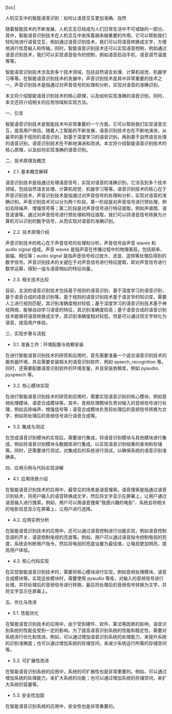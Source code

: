 
[toc]                    
                
                
人机交互中的智能语音识别：如何让语音交互更加准确、自然

随着智能技术的不断发展，人机交互已经成为人们日常生活中不可或缺的一部分。其中，智能语音识别技术在人机交互中发挥着越来越重要的作用。它可以帮助我们轻松地进行语音交互，例如通过语音识别技术，我们可以将语音转换成文字，方便地进行信息输入和传输。同时，智能语音识别技术还可以实现语音控制，例如通过语音识别技术，我们可以实现语音指令的控制，例如语音启动手机、语音调节温度等等。

智能语音识别技术涉及到多个技术领域，包括自然语言处理、计算机视觉、机器学习等等。在智能语音识别技术的发展中，声音识别技术是其中非常重要的技术之一。声音识别技术是指通过对声音信号的处理和分析，实现对语音的准确识别。

本文将介绍智能语音识别技术的核心原理，以及如何实现准确的语音识别。同时，本文还将介绍相关的应用领域和实现方法。

一、引言

智能语音识别技术是智能技术中非常重要的一个方面，它可以帮助我们实现语音交互，提高用户体验。随着人工智能的不断发展，语音识别技术也在不断地演进，从最早的基于规则的语音识别，到基于深度学习的语音识别，再到基于自然语言处理的语音识别，语音识别技术在不断地演进和改进。本文将介绍智能语音识别技术的核心原理，以及如何实现准确的语音识别。

二、技术原理及概念

- 2.1. 基本概念解释

语音识别技术是指通过处理语音信号，实现对语音的准确识别。它涉及到多个技术领域，包括自然语言处理、计算机视觉、机器学习等等。语音识别技术的核心在于声音识别技术，声音识别技术是指通过对声音信号的处理和分析，实现对语音的准确识别。声音识别技术可以分为两个阶段，第一阶段是对声音信号进行预处理，例如去除噪声、增强信号等；第二阶段是对声音信号进行特征提取，例如声谱图、语音波谱等。通过对声音信号进行预处理和特征提取，我们可以将语音信号转换为计算机可以识别的数字信号，从而实现对语音的准确识别。

- 2.2. 技术原理介绍

声音识别技术的核心在于声音信号的处理和分析。声音信号由声音 waves 和 audio signal 组成。声音 waves 是指声音在传播过程中的物理表现，包括频率、振幅、相位等；audio signal 是指声音信号经过放大、滤波、混频等处理后得到的数字信号。声音识别技术的关键在于对声音信号进行特征提取，即对声音信号进行数学运算，得到一组与语音相似的特征向量。

- 2.3. 相关技术比较

目前，主流的语音识别技术包括基于规则的语音识别、基于深度学习的语音识别、基于语音合成的语音识别等。基于规则的语音识别技术基于语言学的知识库，需要人工进行规则匹配，其识别准确度相对较低；基于深度学习的语音识别技术基于神经网络，能够自动学习语音的特征，其识别准确度较高；基于语音合成的语音识别技术能够将语音转换成文字，其识别准确度相对较低，但是可以通过将文字转化为语音，提高用户体验。

三、实现步骤与流程

- 3.1. 准备工作：环境配置与依赖安装

在进行智能语音识别技术的研究和应用时，首先需要准备一个适合语音识别技术的服务器环境，并且需要安装相关的语音识别软件，例如 speech\_recognition 等。同时，还需要配置语音识别软件的环境变量，并且安装依赖库，例如 pyaudio、pyspeech 等。

- 3.2. 核心模块实现

在进行智能语音识别技术的研究和应用时，需要实现语音识别的核心模块，例如音频处理模块、语音合成模块等。其中，音频处理模块负责对输入的音频信号进行处理，例如去除噪声、增强信号等；语音合成模块负责将处理后的音频信号转换为文字，例如将处理后的音频信号进行语音合成等。

- 3.3. 集成与测试

在完成语音识别模块的实现后，需要进行集成，将语音识别模块与其他模块进行集成，例如将语音识别模块与数据库进行集成，以实现语音识别结果的查询和存储等。同时，还需要进行测试，对集成后的系统进行测试，以确保系统的语音识别准确率。

四、应用示例与代码实现讲解

- 4.1. 应用场景介绍

在智能语音识别技术的应用中，最常见的场景是语音搜索。语音搜索是指通过语音识别技术，将用户输入的语音转换成文字，然后将文字显示在屏幕上，让用户通过语音输入进行搜索。例如，用户可以用语音搜索“我感兴趣的电影”，系统会将相关的电影信息显示在屏幕上，让用户进行选择。

- 4.2. 应用实例分析

在智能语音识别技术的应用中，还可以通过语音控制进行功能实现，例如语音控制空调的开关、语音控制电视的亮度等。例如，用户可以通过语音指令控制电视的亮度，系统会判断用户指令，然后将电视的亮度设置为最佳值，让电视更加明亮，提高用户体验。

- 4.3. 核心代码实现

在实现智能语音识别技术时，需要将核心模块进行实现，例如音频处理模块、语音合成模块等。实现这些模块时，需要使用 pyaudio 等库，对输入的音频信号进行处理，并将处理后的音频信号进行转换，最后将处理后的音频信号转换为文字，并将文字显示在屏幕上。

五、优化与改进

- 5.1. 性能优化

在智能语音识别技术的应用中，由于受到硬件、软件、算法等因素的影响，语音识别系统的性能会受到一定的影响。为了提高语音识别系统的性能和稳定性，需要对系统进行优化和改进。例如，可以通过增加语音识别系统的处理能力，来提升系统的识别准确度；也可以通过增加系统的存储空间，来减少系统运行所需的存储空间等。

- 5.2. 可扩展性改进

在智能语音识别系统的应用中，系统的可扩展性也是非常重要的。例如，可以通过增加系统的处理能力，来扩大系统的功能；也可以通过增加系统的存储空间，来扩大系统的容量等。

- 5.3. 安全性加固

在智能语音识别系统的应用中，安全性也是非常重要的。

